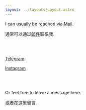```yaml
---
layout: ../layouts/Layout.astro
---
```

I can usually be reached via [Mail](mailto:contact@asyncx.top).

通常可以通过[邮件](mailto:contact@asyncx.top)联系我.

<br>
<br>


[Telegram](https://t.me/asyncx)

[Instagram](https://www.instagram.com/A1gernon)

<br>
<br>

Or feel free to leave a message here.

或者在这里留言.

<script src="https://giscus.app/client.js"
        data-repo="A5yncX/Homepage"
        data-repo-id="R_kgDOK7yyPg"
        data-category="General"
        data-category-id="DIC_kwDOK7yyPs4CcGB7"
        data-mapping="pathname"
        data-strict="0"
        data-reactions-enabled="1"
        data-emit-metadata="0"
        data-input-position="top"
        data-theme="dark"
        data-lang="zh-CN"
        data-loading="lazy"
        crossorigin="anonymous"
        async>
</script>
